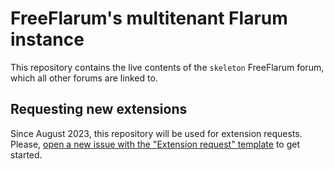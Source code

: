 # FreeFlarum's multitenant Flarum instance

This repository contains the live contents of the `skeleton` FreeFlarum forum, which all other forums are linked to.

## Requesting new extensions

Since August 2023, this repository will be used for extension requests. Please, [open a new issue with the "Extension request" template](/issues/new) to get started.
